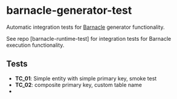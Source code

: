 # barnacle-generator-test

Automatic integration tests for [Barnacle](https://github.com/arthurpicht/Barnacle) generator functionality.

See repo [barnacle-runtime-test] for integration tests for Barnacle execution functionality.

## Tests

* **TC_01**: Simple entity with simple primary key, smoke test
* **TC_02**: composite primary key, custom table name
* 
